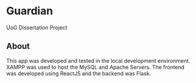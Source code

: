 # Guardian
UoG Dissertation Project

## About
This app was developed and tested in the local development environment.
XAMPP was used to host the MySQL and Apache Servers.
The frontend was developed using ReactJS and the backend was Flask.
